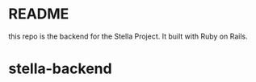 # README
this repo is the backend for the Stella Project. It built with Ruby on Rails. 

# stella-backend


